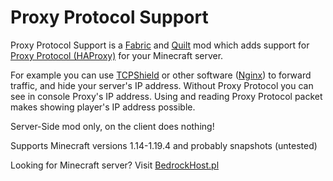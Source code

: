 # Proxy Protocol Support
Proxy Protocol Support is a [Fabric](https://fabricmc.net/) and [Quilt](https://quiltmc.org/) mod which adds support for [Proxy Protocol (HAProxy)](https://www.haproxy.com/blog/haproxy/proxy-protocol/ "Proxy Protocol (HAProxy)") for your Minecraft server.

For example you can use [TCPShield](https://tcpshield.com/ "TCPShield") or other software ([Nginx](https://nginx.org/en/docs/stream/ngx_stream_proxy_module.html#proxy_protocol "Nginx")) to forward traffic, and hide your server's IP address. Without Proxy Protocol you can see in console Proxy's IP address. Using and reading Proxy Protocol packet makes showing player's IP address possible.

Server-Side mod only, on the client does nothing!

Supports Minecraft versions 1.14-1.19.4 and probably snapshots (untested)

Looking for Minecraft server? Visit [BedrockHost.pl](https://bedrockhost.pl/)
